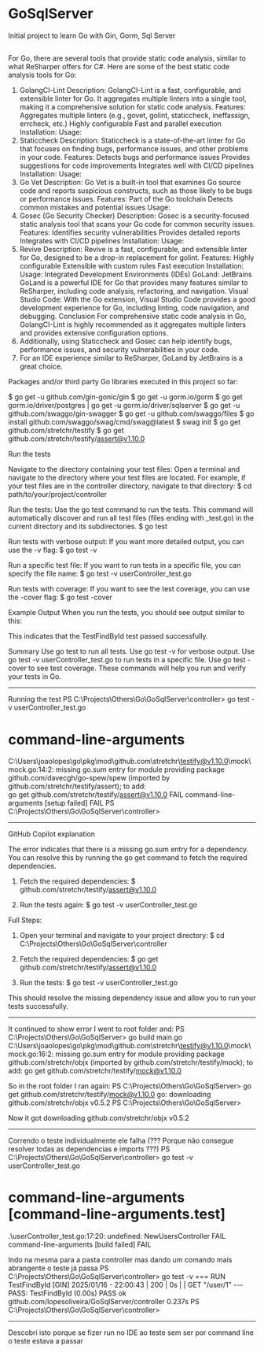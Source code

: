 # GoSqlServer
Initial project to learn Go with Gin, Gorm, Sql Server

##
For Go, there are several tools that provide static code analysis, similar to what ReSharper offers for C#. Here are some of the best static code analysis tools for Go:

1. GolangCI-Lint
   Description: GolangCI-Lint is a fast, configurable, and extensible linter for Go. It aggregates multiple linters into a single tool, making it a comprehensive solution for static code analysis.
   Features:
   Aggregates multiple linters (e.g., govet, golint, staticcheck, ineffassign, errcheck, etc.)
   Highly configurable
   Fast and parallel execution
   Installation:
   Usage:
2. Staticcheck
   Description: Staticcheck is a state-of-the-art linter for Go that focuses on finding bugs, performance issues, and other problems in your code.
   Features:
   Detects bugs and performance issues
   Provides suggestions for code improvements
   Integrates well with CI/CD pipelines
   Installation:
   Usage:
3. Go Vet
   Description: Go Vet is a built-in tool that examines Go source code and reports suspicious constructs, such as those likely to be bugs or performance issues.
   Features:
   Part of the Go toolchain
   Detects common mistakes and potential issues
   Usage:
4. Gosec (Go Security Checker)
   Description: Gosec is a security-focused static analysis tool that scans your Go code for common security issues.
   Features:
   Identifies security vulnerabilities
   Provides detailed reports
   Integrates with CI/CD pipelines
   Installation:
   Usage:
5. Revive
   Description: Revive is a fast, configurable, and extensible linter for Go, designed to be a drop-in replacement for golint.
   Features:
   Highly configurable
   Extensible with custom rules
   Fast execution
   Installation:
   Usage:
   Integrated Development Environments (IDEs)
   GoLand: JetBrains GoLand is a powerful IDE for Go that provides many features similar to ReSharper, including code analysis, refactoring, and navigation.
   Visual Studio Code: With the Go extension, Visual Studio Code provides a good development experience for Go, including linting, code navigation, and debugging.
   Conclusion
   For comprehensive static code analysis in Go, GolangCI-Lint is highly recommended as it aggregates multiple linters and provides extensive configuration options. 
6. Additionally, using Staticcheck and Gosec can help identify bugs, performance issues, and security vulnerabilities in your code. 
7. For an IDE experience similar to ReSharper, GoLand by JetBrains is a great choice.



Packages and/or third party Go libraries executed in this project so far:

$ go get -u github.com/gin-gonic/gin
$ go get -u gorm.io/gorm
$ go get gorm.io/driver/postgres  | go get -u gorm.io/driver/sqlserver
$ go get -u github.com/swaggo/gin-swagger
$ go get -u github.com/swaggo/files
$ go install github.com/swaggo/swag/cmd/swag@latest
$ swag init
$ go get github.com/stretchr/testify
$ go get github.com/stretchr/testify/assert@v1.10.0

Run the tests

Navigate to the directory containing your test files: Open a terminal and navigate to the directory where your test files are located. 
For example, if your test files are in the controller directory, navigate to that directory:
$ cd path/to/your/project/controller

Run the tests: Use the go test command to run the tests. This command will automatically discover and run all test files (files ending with _test.go) in the current 
directory and its subdirectories.
$ go test

Run tests with verbose output: If you want more detailed output, you can use the -v flag:
$ go test -v

Run a specific test file: If you want to run tests in a specific file, you can specify the file name:
$ go test -v userController_test.go

Run tests with coverage: If you want to see the test coverage, you can use the -cover flag:
$ go test -cover

Example Output
When you run the tests, you should see output similar to this:

This indicates that the TestFindById test passed successfully.

Summary
Use go test to run all tests.
Use go test -v for verbose output.
Use go test -v userController_test.go to run tests in a specific file.
Use go test -cover to see test coverage.
These commands will help you run and verify your tests in Go.

*******************************************************************************
Running the test
PS C:\Projects\Others\Go\GoSqlServer\controller> go test -v userController_test.go
# command-line-arguments
C:\Users\joaolopes\go\pkg\mod\github.com\stretchr\testify@v1.10.0\mock\mock.go:14:2: missing go.sum entry for module providing package github.com/davecgh/go-spew/spew (imported by github.com/stretchr/testify/assert); to add:    
go get github.com/stretchr/testify/assert@v1.10.0
FAIL    command-line-arguments [setup failed]
FAIL
PS C:\Projects\Others\Go\GoSqlServer\controller> 

________
GitHub Copilot explanation

The error indicates that there is a missing go.sum entry for a dependency. You can resolve this by running the go get command to fetch the required dependencies.

1. Fetch the required dependencies:
$ github.com/stretchr/testify/assert@v1.10.0

2. Run the tests again:
$ go test -v userController_test.go

Full Steps:
1. Open your terminal and navigate to your project directory:
$ cd C:\Projects\Others\Go\GoSqlServer\controller

2. Fetch the required dependencies:
$ go get github.com/stretchr/testify/assert@v1.10.0

3. Run the tests:
$ go test -v userController_test.go

This should resolve the missing dependency issue and allow you to run your tests successfully.

___________
It continued to show error
I went to root folder and:
PS C:\Projects\Others\Go\GoSqlServer> go build main.go
C:\Users\joaolopes\go\pkg\mod\github.com\stretchr\testify@v1.10.0\mock\mock.go:16:2: missing go.sum entry for module providing package github.com/stretchr/objx (imported by github.com/stretchr/testify/mock); to add:
go get github.com/stretchr/testify/mock@v1.10.0

So in the root folder I ran again:
PS C:\Projects\Others\Go\GoSqlServer> go get github.com/stretchr/testify/mock@v1.10.0
go: downloading github.com/stretchr/objx v0.5.2
PS C:\Projects\Others\Go\GoSqlServer> 

Now it got
downloading github.com/stretchr/objx v0.5.2

______
Correndo o teste individualmente ele falha (??? Porque não consegue resolver todas as dependencias e imports ???)
PS C:\Projects\Others\Go\GoSqlServer\controller> go test -v userController_test.go
# command-line-arguments [command-line-arguments.test]
.\userController_test.go:17:20: undefined: NewUsersController
FAIL    command-line-arguments [build failed]
FAIL

Indo na mesma para a pasta controller mas dando um comando mais abrangente o teste já passa
PS C:\Projects\Others\Go\GoSqlServer\controller> go test -v
=== RUN   TestFindById
[GIN] 2025/01/16 - 22:00:43 | 200 |            0s |                 | GET      "/user/1"
--- PASS: TestFindById (0.00s)
PASS
ok      github.com/lopesoliveira/GoSqlServer/controller 0.237s
PS C:\Projects\Others\Go\GoSqlServer\controller> 
_____
Descobri isto porque se fizer run no IDE ao teste sem ser por command line o teste estava a passar
